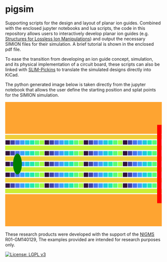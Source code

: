 # pigsim
Supporting scripts for the design and layout of planar ion guides. Combined with the enclosed jupyter notebooks and lua scripts, the code in this repository allows users to interactively develop planar ion guides (e.g. [Structures for Lossless Ion Manipulations](https://en.wikipedia.org/wiki/Structures_for_lossless_ion_manipulations)) and output the necessary SIMION files for their simulation. 
A brief tutorial is shown in the enclosed pdf file. 

To ease the transition from developing an ion guide concept, simulation, and its physical implementation of a circuit board, these scripts can also be linked with [SLIM-Pickins](https://github.com/bhclowers/SLIM-Pickins) to translate the simulated designs directly into KiCad. 

The python generated image below is taken directly from the jupyter notebook that allows the user define the starting position and splat points for the SIMION simulation.

<center><img src="TetraLayout.png" width=2000 height=400 /></center>

These research products were developed with the support of the [NIGMS](https://www.nigms.nih.gov/) R01-GM140129,  The examples provided are intended for research purposes only.

[![License: LGPL v3](https://img.shields.io/badge/License-LGPL_v3-blue.svg)](https://www.gnu.org/licenses/lgpl-3.0)
